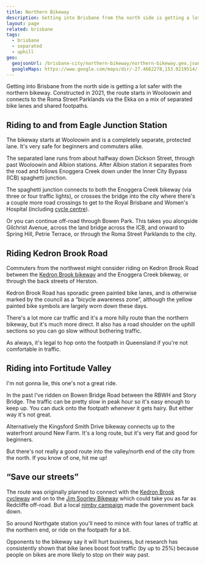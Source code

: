 ```yaml
---
title: Northern Bikeway
description: Getting into Brisbane from the north side is getting a lot safer with the northern bikeway.
layout: page
related: brisbane
tags:
  - brisbane
  - separated
  - uphill
geo:
  geojsonUrl: /brisbane-city/northern-bikeway/northern-bikeway.geo.json
  googleMaps: https://www.google.com/maps/dir/-27.4662278,153.0219514/-27.41683,153.0441/@-27.4414371,153.0194818,13.81z/data=!4m2!4m1!3e1?entry=ttu
---
```


Getting into Brisbane from the north side is getting a lot safer with the northern bikeway. Constructed in 2021, the route starts in Wooloowin and connects to the Roma Street Parklands via the Ekka on a mix of separated bike lanes and shared footpaths.

## Riding to and from Eagle Junction Station

The bikeway starts at Wooloowin and is a completely separate, protected lane. It's very safe for beginners and commuters alike.

The separated lane runs from about halfway down Dickson Street, through past Wooloowin and Albion stations. After Albion station it separates from the road and follows Enoggera Creek down under the Inner City Bypass (ICB) spaghetti junction.

The spaghetti junction connects to both the Enoggera Creek bikeway (via three or four traffic lights), or crosses the bridge into the city where there's a couple more road crossings to get to the Royal Brisbane and Women's Hospital (including [cycle centre](/brisbane-city/cycle-centres/)).

Or you can continue off-road through Bowen Park. This takes you alongside Gilchrist Avenue, across the land bridge across the ICB, and onward to Spring Hill, Petrie Terrace, or through the Roma Street Parklands to the city.

## Riding Kedron Brook Road

Commuters from the northwest might consider riding on Kedron Brook Road between the [Kedron Brook bikeway](/day-trips/kedron-brook-cycleway/) and the Enoggera Creek bikeway, or through the back streets of Herston.

Kedron Brook Road has sporadic green painted bike lanes, and is otherwise marked by the council as a “bicycle awareness zone”, although the yellow painted bike symbols are largely worn down these days.

There's a lot more car traffic and it's a more hilly route than the northern bikeway, but it's much more direct. It also has a road shoulder on the uphill sections so you can go slow without bothering traffic.

As always, it's legal to hop onto the footpath in Queensland if you're not comfortable in traffic.

## Riding into Fortitude Valley

I'm not gonna lie, this one's not a great ride.

In the past I've ridden on Bowen Bridge Road between the RBWH and Story Bridge. The traffic can be pretty slow in peak hour so it's easy enough to keep up. You can duck onto the footpath whenever it gets hairy. But either way it's not great.

Alternatively the Kingsford Smith Drive bikeway connects up to the waterfront around New Farm. It's a long route, but it's very flat and good for beginners.

But there's not really a good route into the valley/north end of the city from the north. If you know of one, hit me up!

## “Save our streets”

The route was originally planned to connect with the [Kedron Brook cycleway](/day-trips/kedron-brook-cycleway/) and on to the [Jim Soorley Bikeway](/day-trips/kedron-brook-cycleway/jim-soorley-bikeway/) which could take you as far as Redcliffe off-road. But a local [nimby campaign](https://www.abc.net.au/news/2022-04-29/brisbane-north-bikeway-stage-5-more-congestion-plan/101022112) made the government back down.

So around Northgate station you'll need to mince with four lanes of traffic at the northern end, or ride on the footpath for a bit.

Opponents to the bikeway say it will hurt business, but research has consistently shown that bike lanes boost foot traffic (by up to 25%) because people on bikes are more likely to stop on their way past.
